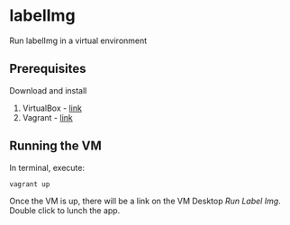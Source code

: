 # labelImg
Run labelImg in a virtual environment

## Prerequisites

Download and install

1. VirtualBox - [link](https://www.virtualbox.org/wiki/Downloads)
2. Vagrant - [link](https://www.vagrantup.com/downloads.html)

## Running the VM

In terminal, execute:
~~~~
vagrant up
~~~~

Once the VM is up, there will be a link on the VM Desktop *Run Label Img*. Double click to lunch the app.